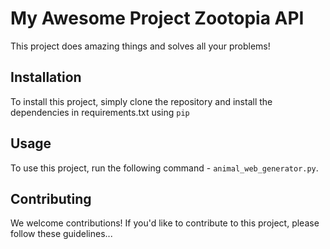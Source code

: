 # My Awesome Project Zootopia API

This project does amazing things and solves all your problems!

## Installation

To install this project, simply clone the repository and install the dependencies in requirements.txt using `pip`

## Usage

To use this project, run the following command - `animal_web_generator.py`.

## Contributing

We welcome contributions! If you'd like to contribute to this project, please follow these guidelines...
